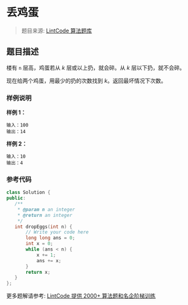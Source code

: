 # 丢鸡蛋
 > 题目来源: [LintCode 算法题库](https://www.lintcode.com/problem/drop-eggs/?utm_source=sc-github-wzz)
 ## 题目描述
 楼有 `n` 层高，鸡蛋若从 *k* 层或以上扔，就会碎。从 *k* 层以下扔，就不会碎。

现在给两个鸡蛋，用最少的扔的次数找到 *k*。返回最坏情况下次数。
 ### 样例说明
 **样例 1：**
```
输入：100
输出：14
```
**样例 2：**
```
输入：10
输出：4
```
 ### 参考代码
 ```cpp
class Solution {
public:
    /**
     * @param n an integer
     * @return an integer
     */
    int dropEggs(int n) {
        // Write your code here
        long long ans = 0;
        int x = 0;
        while (ans < n) {
            x += 1;
            ans += x;
        }
        return x;
    }
};
```
 更多题解请参考: [LintCode 提供 2000+ 算法题和名企阶梯训练](https://www.lintcode.com/problem/?utm_source=sc-github-wzz)